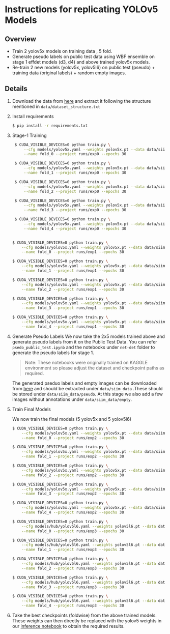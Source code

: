 # Instructions for replicating YOLOv5 Models


## Overview
- Train 2 yolov5x models on training data , 5 fold.
- Generate pseudo labels on public test data using WBF ensemble on stage 1 effdet models (d3, d4) and above trained yolov5x models.
- Re-train 2 new models (yolov5x, yolov5l6) on public test (pseudo) + training data (original labels) + random empty images.


## Details
1. Download the data from [here]() and extract it following the structure mentioned in `data/dataset_structure.txt`

2. Install requirements
    ```bash
    $ pip install -r requirements.txt
    ```

3. Stage-1 Training
   
   ```bash
    $ CUDA_VISIBLE_DEVICES=0 python train.py \
        --cfg models/yolov5x.yaml --weights yolov5x.pt --data data/siimcovid0-stage1.yaml --hyp data/hyps/params_stage1_model1.yaml \
        --name fold_0 --project runs/exp0 --epochs 30

    $ CUDA_VISIBLE_DEVICES=0 python train.py \
        --cfg models/yolov5x.yaml --weights yolov5x.pt --data data/siimcovid1-stage1.yaml --hyp data/hyps/params_stage1_model1.yaml \
        --name fold_1 --project runs/exp0 --epochs 30

    $ CUDA_VISIBLE_DEVICES=0 python train.py \
        --cfg models/yolov5x.yaml --weights yolov5x.pt --data data/siimcovid2-stage1.yaml --hyp data/hyps/params_stage1_model1.yaml \
        --name fold_2 --project runs/exp0 --epochs 30

    $ CUDA_VISIBLE_DEVICES=0 python train.py \
        --cfg models/yolov5x.yaml --weights yolov5x.pt --data data/siimcovid3-stage1.yaml --hyp data/hyps/params_stage1_model1.yaml \
        --name fold_3 --project runs/exp0 --epochs 30

    $ CUDA_VISIBLE_DEVICES=0 python train.py \
        --cfg models/yolov5x.yaml --weights yolov5x.pt --data data/siimcovid4-stage1.yaml --hyp data/hyps/params_stage1_model1.yaml \
        --name fold_4 --project runs/exp0 --epochs 30
    
    ```

    ```bash
    $ CUDA_VISIBLE_DEVICES=0 python train.py \
        --cfg models/yolov5x.yaml --weights yolov5x.pt --data data/siimcovid0-stage1.yaml --hyp data/hyps/params_stage1_model2.yaml \
        --name fold_0 --project runs/exp1 --epochs 30

    $ CUDA_VISIBLE_DEVICES=0 python train.py \
        --cfg models/yolov5x.yaml --weights yolov5x.pt --data data/siimcovid1-stage1.yaml --hyp data/hyps/params_stage1_model2.yaml \
        --name fold_1 --project runs/exp1 --epochs 30

    $ CUDA_VISIBLE_DEVICES=0 python train.py \
        --cfg models/yolov5x.yaml --weights yolov5x.pt --data data/siimcovid2-stage1.yaml --hyp data/hyps/params_stage1_model2.yaml \
        --name fold_2 --project runs/exp1 --epochs 30

    $ CUDA_VISIBLE_DEVICES=0 python train.py \
        --cfg models/yolov5x.yaml --weights yolov5x.pt --data data/siimcovid3-stage1.yaml --hyp data/hyps/params_stage1_model2.yaml \
        --name fold_3 --project runs/exp1 --epochs 30

    $ CUDA_VISIBLE_DEVICES=0 python train.py \
        --cfg models/yolov5x.yaml --weights yolov5x.pt --data data/siimcovid4-stage1.yaml --hyp data/hyps/params_stage1_model2.yaml \
        --name fold_4 --project runs/exp1 --epochs 30
    ```

4. Generate Pseudo Labels
    We now take the 2x5 models trained above and generate pseudo labels from it on the Public Test Data. You can refer `psedo_public_test.ipynb` and the notebooks under `net-det` folder to generate the pseudo labels for stage 1.

    > Note: These notebooks were originally trained on KAGGLE environment so please adjust the dataset and checkpoint paths as required.

    The generated pseduo labels and empty images can be downloaded from [here]() and should be extracted under `data/siim_data` .These should be stored under `data/siim_data/pseudo`. At this stage we also add a few images without annotations under `data/siim_data/empty`.

5. Train Final Models

    We now train the final models (5 yolov5x and 5 yolov5l6)

    ```bash
    $ CUDA_VISIBLE_DEVICES=0 python train.py \
        --cfg models/yolov5x.yaml --weights yolov5x.pt --data data/siimcovid0-stage2.yaml --hyp data/hyps/params_stage2.yaml \
        --name fold_0 --project runs/exp2 --epochs 30

    $ CUDA_VISIBLE_DEVICES=0 python train.py \
        --cfg models/yolov5x.yaml --weights yolov5x.pt --data data/siimcovid1-stage2.yaml --hyp data/hyps/params_stage2.yaml \
        --name fold_1 --project runs/exp2 --epochs 30

    $ CUDA_VISIBLE_DEVICES=0 python train.py \
        --cfg models/yolov5x.yaml --weights yolov5x.pt --data data/siimcovid2-stage2.yaml --hyp data/hyps/params_stage2.yaml \
        --name fold_2 --project runs/exp2 --epochs 30

    $ CUDA_VISIBLE_DEVICES=0 python train.py \
        --cfg models/yolov5x.yaml --weights yolov5x.pt --data data/siimcovid3-stage2.yaml --hyp data/hyps/params_stage2.yaml \
        --name fold_3 --project runs/exp2 --epochs 30

    $ CUDA_VISIBLE_DEVICES=0 python train.py \
        --cfg models/yolov5x.yaml --weights yolov5x.pt --data data/siimcovid4-stage2.yaml --hyp data/hyps/params_stage2.yaml \
        --name fold_4 --project runs/exp2 --epochs 30
    ```


    ```bash
    $ CUDA_VISIBLE_DEVICES=0 python train.py \
        --cfg models/hub/yolov5l6.yaml --weights yolov5l6.pt --data data/siimcovid0-stage2.yaml --hyp data/hyps/params_stage2.yaml \
        --name fold_0 --project runs/exp3 --epochs 30

    $ CUDA_VISIBLE_DEVICES=0 python train.py \
        --cfg models/hub/yolov5l6.yaml --weights yolov5l6.pt --data data/siimcovid1-stage2.yaml --hyp data/hyps/params_stage2.yaml \
        --name fold_1 --project runs/exp3 --epochs 30

    $ CUDA_VISIBLE_DEVICES=0 python train.py \
        --cfg models/hub/yolov5l6.yaml --weights yolov5l6.pt --data data/siimcovid2-stage2.yaml --hyp data/hyps/params_stage2.yaml \
        --name fold_2 --project runs/exp3 --epochs 30

    $ CUDA_VISIBLE_DEVICES=0 python train.py \
        --cfg models/hub/yolov5l6.yaml --weights yolov5l6.pt --data data/siimcovid3-stage2.yaml --hyp data/hyps/params_stage2.yaml \
        --name fold_3 --project runs/exp3 --epochs 30

    $ CUDA_VISIBLE_DEVICES=0 python train.py \
        --cfg models/hub/yolov5l6.yaml --weights yolov5l6.pt --data data/siimcovid4-stage2.yaml --hyp data/hyps/params_stage2.yaml \
        --name fold_4 --project runs/exp3 --epochs 30
    ```

6. Take the best checkpoints (foldwise) from the above trained models. These weights can then directly be replaced with the yolov5 weights in our [inference notebook](https://www.kaggle.com/nischaydnk/604e8587410a-v2m-bin-weighted) to obtain the required results.